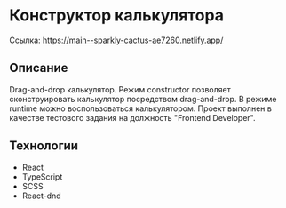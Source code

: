 # Конструктор калькулятора
Ссылка: https://main--sparkly-cactus-ae7260.netlify.app/

## Описание
Drag-and-drop калькулятор. Режим constructor позволяет сконструировать калькулятор посредством drag-and-drop. В режиме runtime можно воспользоваться калькулятором. Проект выполнен в качестве тестового задания на должность "Frontend Developer". 

## Технологии
* React
* TypeScript
* SCSS
* React-dnd

